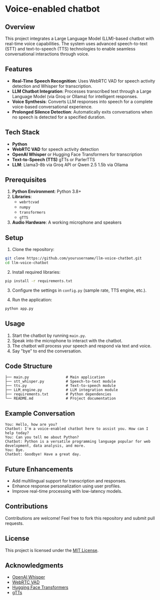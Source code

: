 # Voice-enabled chatbot

## Overview
This project integrates a Large Language Model (LLM)-based chatbot with real-time voice capabilities. The system uses advanced speech-to-text (STT) and text-to-speech (TTS) technologies to enable seamless conversational interactions through voice.

## Features
- **Real-Time Speech Recognition**: Uses WebRTC VAD for speech activity detection and Whisper for transcription.
- **LLM Chatbot Integration**: Processes transcribed text through a Large Language Model (via Groq or Ollama) for intelligent responses.
- **Voice Synthesis**: Converts LLM responses into speech for a complete voice-based conversational experience.
- **Prolonged Silence Detection**: Automatically exits conversations when no speech is detected for a specified duration.

## Tech Stack
- **Python**
- **WebRTC VAD** for speech activity detection
- **OpenAI Whisper** or Hugging Face Transformers for transcription
- **Text-to-Speech (TTS)** gTTs or ParlerTTS
- **LLM**: Llama3-8b via Groq API or Qwen 2.5 1.5b via Ollama

## Prerequisites
1. **Python Environment**: Python 3.8+
2. **Libraries**:
   - `webrtcvad`
   - `numpy`
   - `transformers`
   - `gTTS`
3. **Audio Hardware**: A working microphone and speakers

## Setup
1. Clone the repository:
```bash
git clone https://github.com/yourusername/llm-voice-chatbot.git
cd llm-voice-chatbot
```

2. Install required libraries:
```bash
pip install -r requirements.txt
```

3. Configure the settings in `config.py` (sample rate, TTS engine, etc.).

4. Run the application:
```bash
python app.py
```

## Usage
1. Start the chatbot by running `main.py`.
2. Speak into the microphone to interact with the chatbot.
3. The chatbot will process your speech and respond via text and voice.
4. Say "bye" to end the conversation.

## Code Structure
```plaintext
├── main.py                 # Main application
├── stt_whisper.py          # Speech-to-text module
├── tts.py                  # Text-to-speech module
├── LLM_engine.py           # LLM integration module
├── requirements.txt        # Python dependencies
└── README.md               # Project documentation
```

## Example Conversation
```plaintext
You: Hello, how are you?
Chatbot: I'm a voice-enabled chatbot here to assist you. How can I help today?
You: Can you tell me about Python?
Chatbot: Python is a versatile programming language popular for web development, data analysis, and more.
You: Bye.
Chatbot: Goodbye! Have a great day.
```

## Future Enhancements
- Add multilingual support for transcription and responses.
- Enhance response personalization using user profiles.
- Improve real-time processing with low-latency models.

## Contributions
Contributions are welcome! Feel free to fork this repository and submit pull requests.

## License
This project is licensed under the [MIT License](LICENSE).

## Acknowledgments
- [OpenAI Whisper](https://openai.com/whisper)
- [WebRTC VAD](https://webrtc.org/)
- [Hugging Face Transformers](https://huggingface.co/)
- [gTTs](https://gtts.readthedocs.io/en/latest/)

